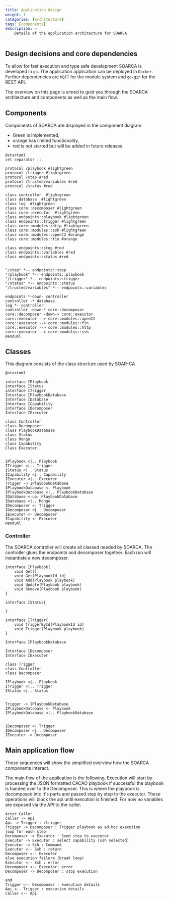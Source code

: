 ```yaml
---
title: Application design
weight: 1
categories: [architecture]
tags: [components]
description: >
    Details of the application architecture for SOARCA
---
```


##  Design decisions and core dependencies
To allow for fast execution and type safe development SOARCA is developed in `go`. The application application can be deployed in `Docker`. Further dependencies are `MQTT` for the module system and `go-gin` for the REST API.


The overview on this page is aimed to guid you through the SOARCA architecture and components as well as the main flow. 

## Components

Components of SOARCA are displayed in the component diagram. 
- Green is implemented, 
- orange has limited functionality, 
- red is not started but will be added in future releases.

```plantuml
@startuml
set separator ::

protocol /playbook #lightgreen
protocol /trigger #lightgreen
protocol /step #red
protocol /trusted/variables #red
protocol /status #red

class controller  #lightgreen
class database  #lightgreen
class log  #lightgreen
class core::decomposer #lightgreen
class core::executor  #lightgreen
class endpoints::playbook #lightgreen
class endpoints::trigger #lightgreen
class core::modules::http #lightgreen
class core::modules::ssh #lightgreen
class core::modules::openC2 #orange
class core::modules::fin #orange

class endpoints::step #red
class endpoints::variables #red
class endpoints::status #red


"/step" *-- endpoints::step 
"/playbook" *-- endpoints::playbook
"/trigger" *-- endpoints::trigger
"/status" *-- endpoints::status
"/trusted/variables" *-- endpoints::variables

endpoints *-down- controller
controller -* database
log *- controller
controller -down-* core::decomposer
core::decomposer -down-> core::executor
core::executor --> core::modules::openC2
core::executor --> core::modules::fin
core::executor --> core::modules::http
core::executor --> core::modules::ssh
@enduml
```

## Classes

This diagram consists of the class structure used by SOAR-CA

```plantuml
@startuml

interface IPlaybook
interface IStatus
interface ITrigger
Interface IPlaybookDatabase
Interface IDatabase
Interface ICapability
Interface IDecomposer
Interface IExecuter

class Controller
class Decomposer
class PlaybookDatabase
class Status
class Mongo
class Capability
Class Executer


IPlaybook <|.. Playbook
ITrigger <|.. Trigger
IStatus <|.. Status
ICapability <|.. Capability
IExecuter <|.. Executer
Trigger -> IPlaybookDatabase
IPlaybookDatabase <- Playbook
IPlaybookDatabase <|.. PlaybookDatabase
IDatabase <-up- PlaybookDatabase
IDatabase <|.. Mongo
IDecomposer <- Trigger
IDecomposer <|.. Decomposer
IExecuter <- Decomposer
ICapability <- Executer
@enduml
```

### Controller
The SOARCA controller will create all classed needed by SOARCA. The controller glues the endpoints and decomposer together. Each run will instantiate a new decomposer. 

```plantuml
interface IPlaybook{
    void Get()
    void Get(PlaybookId id)
    void Add(Playbook playbook)
    void Update(Playbook playbook)
    void Remove(Playbook playbook)
}

interface IStatus{

}

interface ITrigger{
    void TriggerById(PlaybookId id)
    void Trigger(Playbook playbook)
}

Interface IPlaybookDatabase

Interface IDecomposer
Interface IExecuter

class Trigger
class Controller
class Decomposer

IPlaybook <|.. Playbook
ITrigger <|.. Trigger
IStatus <|.. Status


Trigger -> IPlaybookDatabase
IPlaybookDatabase <- Playbook
IPlaybookDatabase <|.. PlaybookDatabase


IDecomposer <- Trigger
IDecomposer <|.. Decomposer
IExecuter -> Decomposer

```



## Main application flow
These sequences will show the simplified overview how the SOARCA components interact.

The main flow of the application is the following. Execution will start by processing the JSON formatted CACAO playbook if successful the playbook is handed over to the Decomposer. This is where the playbook is decomposed into it's parts and passed step by step to the executor. These operations will block the api until execution is finished. For now no variables are exposed via the API to the caller.

```plantuml
Actor Caller
Caller -> Api
Api -> Trigger : /trigger
Trigger -> Decomposer : Trigger playbook as ad-hoc execution
loop for each step 
Decomposer -> Executor : Send step to executor
Executor -> Executor : select capability (ssh selected)
Executor -> Ssh : Command
Executor <-- Ssh : return
Decomposer <-- Executor
else execution failure (break loop)
Executor <-- Ssh : error
Decomposer <-- Executor: error
Decomposer -> Decomposer : stop execution

end 
Trigger <-- Decomposer : execution details
Api <-- Trigger : execution details
Caller <-- Api
```